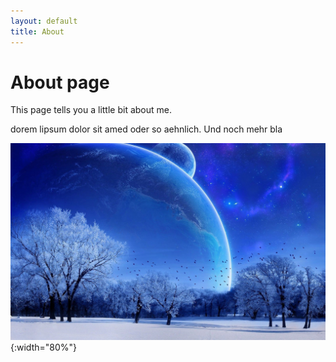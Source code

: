```yaml
---
layout: default
title: About
---
```

# About page

This page tells you a little bit about me.

dorem lipsum dolor sit amed oder so aehnlich. 
Und noch mehr bla

![image](/assets/images/image.jpeg){:width="80%"}
